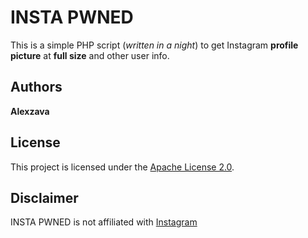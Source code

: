 # INSTA PWNED

This is a simple PHP script (*written in a night*) to get Instagram **profile picture** at **full size** and other user info.

## Authors
**Alexzava**

## License
This project is licensed under the [Apache License 2.0](LICENSE).

## Disclaimer

INSTA PWNED is not affiliated with [Instagram](https://instagram.com)

